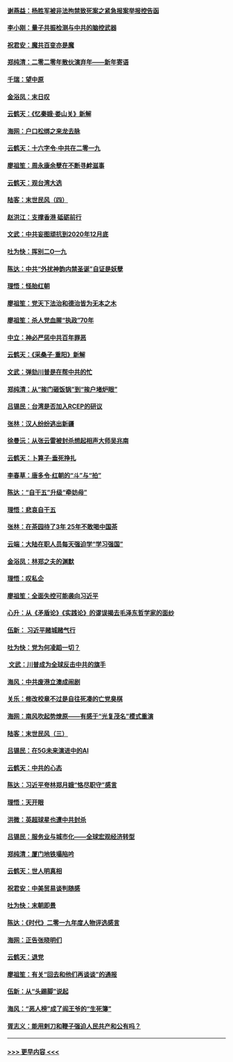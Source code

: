 #### [谢燕益：杨胜军被非法拘禁致死案之紧急报案举报控告函](../pages/nsc993/n11756134.md?t=01020301) 
#### [李小刚：量子共振检测与中共的脑控武器](../pages/nsc993/n11754518.md?t=01020301) 
#### [祝君安：魔共百变亦是魔](../pages/nsc993/n11754469.md?t=01020301) 
#### [郑纯清：二零二零年散伙演弃年——新年寄语](../pages/nsc993/n11754195.md?t=01020301) 
#### [千瑞：望中原](../pages/nsc993/n11754159.md?t=01020301) 
#### [金浴凤：末日叹](../pages/nsc993/n11752359.md?t=01020301) 
#### [云鹤天：《忆秦娥‧娄山关》新解](../pages/nsc993/n11752348.md?t=01020301) 
#### [海网：户口松绑之来龙去脉](../pages/nsc993/n11752328.md?t=01020301) 
#### [云鹤天：十六字令‧中共在二零一九](../pages/nsc993/n11752305.md?t=01020301) 
#### [廖祖笙：周永康余孽在不断寻衅滋事](../pages/nsc993/n11751013.md?t=01020301) 
#### [云鹤天：观台湾大选](../pages/nsc993/n11751007.md?t=01020301) 
#### [陆客：末世民风（四）](../pages/nsc993/n11749203.md?t=01020301) 
#### [赵洪江：支撑香港 砥砺前行](../pages/nsc993/n11748482.md?t=01020301) 
#### [文武：中共妄图顽抗到2020年12月底](../pages/nsc993/n11748446.md?t=01020301) 
#### [吐为快：挥别二O一九](../pages/nsc993/n11748411.md?t=01020301) 
#### [陈达：中共“外扰神韵内禁圣诞”自证是妖孽](../pages/nsc993/n11748226.md?t=01020301) 
#### [理悟：怪胎红朝](../pages/nsc993/n11748206.md?t=01020301) 
#### [廖祖笙：党天下法治和德治皆为无本之木](../pages/nsc993/n11748135.md?t=01020301) 
#### [廖祖笙：杀人党血腥“执政”70年](../pages/nsc993/n11745144.md?t=01020301) 
#### [中立：神必严惩中共百年罪恶](../pages/nsc993/n11744970.md?t=01020301) 
#### [云鹤天：《采桑子‧重阳》新解](../pages/nsc993/n11744948.md?t=01020301) 
#### [文武：弹劾川普是在帮中共的忙](../pages/nsc993/n11744758.md?t=01020301) 
#### [郑纯清：从“挨门砸饭锅”到“挨户堵炉眼”](../pages/nsc993/n11744745.md?t=01020301) 
#### [吕锡民：台湾是否加入RCEP的研议](../pages/nsc993/n11744701.md?t=01020301) 
#### [张林：汉人纷纷逃出新疆](../pages/nsc993/n11743530.md?t=01020301) 
#### [徐曼沅：从张云雷被封杀想起相声大师吴兆南](../pages/nsc993/n11741816.md?t=01020301) 
#### [云鹤天：卜算子‧垂死挣扎](../pages/nsc993/n11739956.md?t=01020301) 
#### [李春草：唐多令‧红朝的“斗”与“拍”](../pages/nsc993/n11739830.md?t=01020301) 
#### [陈达：“自干五”升级“牵妨母”](../pages/nsc993/n11739724.md?t=01020301) 
#### [理悟：悲哀自干五](../pages/nsc993/n11739547.md?t=01020301) 
#### [张林：在茶园待了3年 25年不敢喝中国茶](../pages/nsc993/n11739240.md?t=01020301) 
#### [云端：大陆在职人员每天强迫学“学习强国”](../pages/nsc993/n11738735.md?t=01020301) 
#### [金浴凤：林郑之夫的渊默](../pages/nsc993/n11737735.md?t=01020301) 
#### [理悟：叹私企](../pages/nsc993/n11737715.md?t=01020301) 
#### [廖祖笙：全面失控可能袭向习近平](../pages/nsc993/n11737704.md?t=01020301) 
#### [心升：从《矛盾论》《实践论》的谬误揭去毛泽东哲学家的面纱](../pages/nsc993/n11736962.md?t=01020301) 
#### [伍新： 习近平赌城赌气行](../pages/nsc993/n11736929.md?t=01020301) 
#### [吐为快：党为何凌蹈一切？](../pages/nsc993/n11736915.md?t=01020301) 
#### [ 文武：川普成为全球反击中共的旗手](../pages/nsc993/n11736882.md?t=01020301) 
#### [海风：中共废港立澳成闹剧](../pages/nsc993/n11735857.md?t=01020301) 
#### [关乐：修改校章不过是自往死凑的亡党臭棋](../pages/nsc993/n11735097.md?t=01020301) 
#### [海网：南风吹起势燎原——有感于“光复茂名”模式重演](../pages/nsc993/n11732308.md?t=01020301) 
#### [陆客：末世民风（三）](../pages/nsc993/n11732211.md?t=01020301) 
#### [吕锡民：在5G未来演进中的AI](../pages/nsc993/n11730010.md?t=01020301) 
#### [云鹤天：中共的心态](../pages/nsc993/n11729906.md?t=01020301) 
#### [陈达：习近平夸林郑月娥“恪尽职守”感言](../pages/nsc993/n11729881.md?t=01020301) 
#### [理悟：天开眼](../pages/nsc993/n11729699.md?t=01020301) 
#### [洪微：英超球星也遭中共封杀](../pages/nsc993/n11727243.md?t=01020301) 
#### [吕锡民：服务业与城市化——全球宏观经济转型](../pages/nsc993/n11725845.md?t=01020301) 
#### [郑纯清：厦门地铁塌陷吟](../pages/nsc993/n11725813.md?t=01020301) 
#### [云鹤天：世人明真相](../pages/nsc993/n11725621.md?t=01020301) 
#### [祝君安：中美贸易谈判随感](../pages/nsc993/n11725609.md?t=01020301) 
#### [吐为快：末朝即景](../pages/nsc993/n11723365.md?t=01020301) 
#### [陈达：《时代》二零一九年度人物评选感言](../pages/nsc993/n11723337.md?t=01020301) 
#### [海网：正告张晓明们](../pages/nsc993/n11723228.md?t=01020301) 
#### [云鹤天：退党](../pages/nsc993/n11723056.md?t=01020301) 
#### [廖祖笙：有关“回去和他们再谈谈”的通报](../pages/nsc993/n11722442.md?t=01020301) 
#### [伍新：从“头踢脚”说起](../pages/nsc993/n11722429.md?t=01020301) 
#### [海风：“恶人榜”成了阎王爷的“生死簿”](../pages/nsc993/n11722272.md?t=01020301) 
#### [胥志义：能用剌刀和鞭子强迫人民共产和公有吗？](../pages/nsc993/n11720569.md?t=01020301) 

----
#### [ >>> 更早内容 <<< ](../indexes/nsc993-earlier.md)
